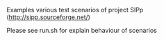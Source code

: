 Examples various test scenarios of project SIPp (http://sipp.sourceforge.net/)

Please see run.sh for explain behaviour of scenarios 
